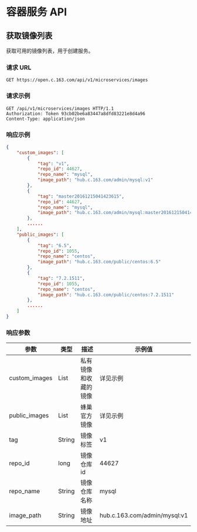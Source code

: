 # 容器服务 API

## 获取镜像列表

获取可用的镜像列表，用于创建服务。


### 请求 URL

`GET https://open.c.163.com/api/v1/microservices/images`

### 请求示例

```http
GET /api/v1/microservices/images HTTP/1.1
Authorization: Token 93cb02be6a83447a8dfd83221e8d4a96
Content-Type: application/json
```

### 响应示例

```json
{
    "custom_images": [
        {
            "tag": "v1",
            "repo_id": 44627,
            "repo_name": "mysql",
            "image_path": "hub.c.163.com/admin/mysql:v1"
        },
        {
            "tag": "master20161215041423615",
            "repo_id": 44627,
            "repo_name": "mysql",
            "image_path": "hub.c.163.com/admin/mysql:master20161215041423615"
        },
        ......
    ],
    "public_images": [
        {
            "tag": "6.5",
            "repo_id": 1055,
            "repo_name": "centos",
            "image_path": "hub.c.163.com/public/centos:6.5"
        },
        {
            "tag": "7.2.1511",
            "repo_id": 1055,
            "repo_name": "centos",
            "image_path": "hub.c.163.com/public/centos:7.2.1511"
        },
        ......
    ]
}
```

### 响应参数

|      参数     |  类型  |         描述         |            示例值            |
|---------------|--------|----------------------|------------------------------|
| custom_images | List   | 私有镜像和收藏的镜像 | 详见示例                     |
| public_images | List   | 蜂巢官方镜像         | 详见示例                     |
| tag           | String | 镜像标签             | v1                           |
| repo_id       | long   | 镜像仓库 id          | 44627                        |
| repo_name     | String | 镜像仓库名称         | mysql                        |
| image_path    | String | 镜像地址             | hub.c.163.com/admin/mysql:v1 |
